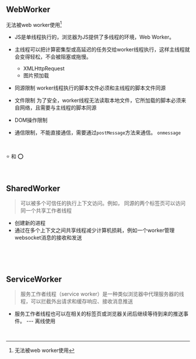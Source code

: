 ## WebWorker

无法被web worker使用[^1]

* JS是单线程执行的，浏览器为JS提供了多线程的环境，Web Worker。
* 主线程可以把计算密集型或高延迟的任务交给worker线程执行，这样主线程就会变得轻松，不会被阻塞或拖慢。

  * XMLHttpRequest
  * 图片预加载
* 同源限制 worker线程执行的脚本文件必须和主线程的脚本文件同源
* 文件限制 为了安全，worker线程无法读取本地文件，它所加载的脚本必须来自网络，且需要与主线程的脚本同源
* DOM操作限制
* 通信限制，不能直接通信，需要通过`postMessage`方法来通信。 `onmessage`

‍

⭐ 和 ⭕

‍

## SharedWorker

> 可以被多个可信任的执行上下文访问。例如， 同源的两个标签页可以访问同一个共享工作者线程

* 创建新的进程
* 通过在多个上下文之间共享线程减少计算机损耗，例如一个worker管理websocket消息的接收和发送

‍

‍

## ServiceWorker

> 服务工作者线程（service worker）是一种类似浏览器中代理服务器的线程，可以拦截外出请求和缓存响应、接收消息推送

* 服务工作者线程也可以在相关的标签页或浏览器关闭后继续等待到来的推送事件。 --- 离线使用

‍

[^1]: 无法被web worker使用
